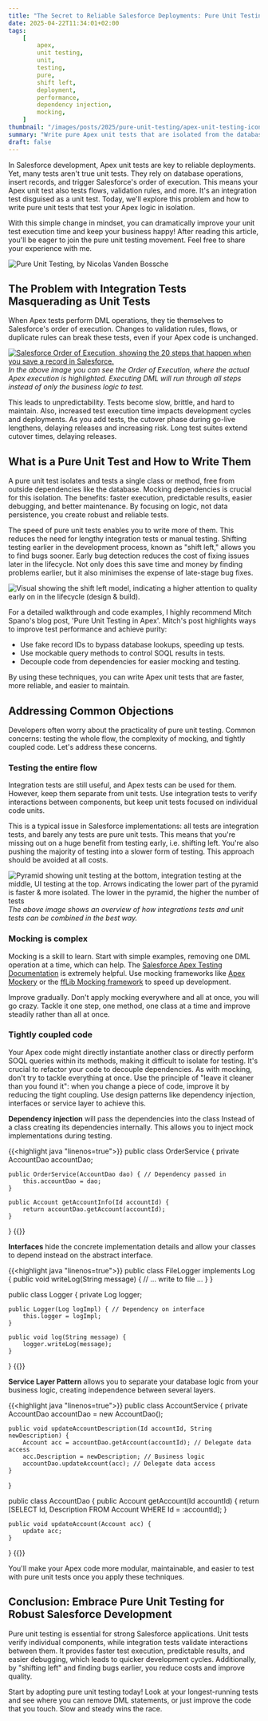 ```yaml
---
title: "The Secret to Reliable Salesforce Deployments: Pure Unit Testing"
date: 2025-04-22T11:34:01+02:00
tags:
    [
        apex,
        unit testing,
        unit,
        testing,
        pure,
        shift left,
        deployment,
        performance,
        dependency injection,
        mocking,
    ]
thumbnail: "/images/posts/2025/pure-unit-testing/apex-unit-testing-icon.webp"
summary: "Write pure Apex unit tests that are isolated from the database and external dependencies. You will achieve faster deployments, more reliable code, and easier maintenance in Salesforce development."
draft: false
---
```


In Salesforce development, Apex unit tests are key to reliable deployments. Yet, many tests aren't true unit tests. They rely on database operations, insert records, and trigger Salesforce's order of execution. This means your Apex unit test also tests flows, validation rules, and more. It's an integration test disguised as a unit test. Today, we'll explore this problem and how to write pure unit tests that test your Apex logic in isolation.

With this simple change in mindset, you can dramatically improve your unit test execution time and keep your business happy! After reading this article, you'll be eager to join the pure unit testing movement. Feel free to share your experience with me.

![Pure Unit Testing, by Nicolas Vanden Bossche](/images/posts/2025/pure-unit-testing/pure-unit-testing-title-image.png)

## The Problem with Integration Tests Masquerading as Unit Tests

When Apex tests perform DML operations, they tie themselves to Salesforce's order of execution. Changes to validation rules, flows, or duplicate rules can break these tests, even if your Apex code is unchanged.

[![Salesforce Order of Execution, showing the 20 steps that happen when you save a record in Salesforce.](/images/posts/2025/pure-unit-testing/order-of-execution.png)](https://architect.salesforce.com/view/MCOOL7W3TDDVFZZGSTXP7SLSI6NI)
_In the above image you can see the Order of Execution, where the actual Apex execution is highlighted. Executing DML will run through all steps instead of only the business logic to test._

This leads to unpredictability. Tests become slow, brittle, and hard to maintain. Also, increased test execution time impacts development cycles and deployments. As you add tests, the cutover phase during go-live lengthens, delaying releases and increasing risk. Long test suites extend cutover times, delaying releases.

## What is a Pure Unit Test and How to Write Them

A pure unit test isolates and tests a single class or method, free from outside dependencies like the database. Mocking dependencies is crucial for this isolation. The benefits: faster execution, predictable results, easier debugging, and better maintenance. By focusing on logic, not data persistence, you create robust and reliable tests.

The speed of pure unit tests enables you to write more of them. This reduces the need for lengthy integration tests or manual testing. Shifting testing earlier in the development process, known as "shift left," allows you to find bugs sooner. Early bug detection reduces the cost of fixing issues later in the lifecycle. Not only does this save time and money by finding problems earlier, but it also minimises the expense of late-stage bug fixes.

![Visual showing the shift left model, indicating a higher attention to quality early on in the lifecycle (design & build).](/images/posts/2025/pure-unit-testing/shift-left-model.png)

For a detailed walkthrough and code examples, I highly recommend Mitch Spano's blog post, 'Pure Unit Testing in Apex'.
Mitch's post highlights ways to improve test performance and achieve purity:

-   Use fake record IDs to bypass database lookups, speeding up tests.
-   Use mockable query methods to control SOQL results in tests.
-   Decouple code from dependencies for easier mocking and testing.

By using these techniques, you can write Apex unit tests that are faster, more reliable, and easier to maintain.

## Addressing Common Objections

Developers often worry about the practicality of pure unit testing. Common concerns: testing the whole flow, the complexity of mocking, and tightly coupled code. Let's address these concerns.

### Testing the entire flow

Integration tests are still useful, and Apex tests can be used for them. However, keep them separate from unit tests. Use integration tests to verify interactions between components, but keep unit tests focused on individual code units.

This is a typical issue in Salesforce implementations: all tests are integration tests, and barely any tests are pure unit tests. This means that you're missing out on a huge benefit from testing early, i.e. shifting left. You're also pushing the majority of testing into a slower form of testing. This approach should be avoided at all costs.

![Pyramid showing unit testing at the bottom, integration testing at the middle, UI testing at the top. Arrows indicating the lower part of the pyramid is faster & more isolated. The lower in the pyramid, the higher the number of tests](/images/posts/2025/pure-unit-testing/testing-strategy.png)
_The above image shows an overview of how integrations tests and unit tests can be combined in the best way._

### Mocking is complex

Mocking is a skill to learn. Start with simple examples, removing one DML operation at a time, which can help. The [Salesforce Apex Testing Documentation](https://developer.salesforce.com/docs/atlas.en-us.apexcode.meta/apexcode/apex_testing_unit_tests_mocks.htm) is extremely helpful. Use mocking frameworks like [Apex Mockery](https://developer.salesforce.com/blogs/2023/06/introducing-apex-mockery-a-unit-test-mocking-library) or the [ffLib Mocking framework](https://github.com/apex-enterprise-patterns/fflib-apex-mocks) to speed up development.

Improve gradually. Don't apply mocking everywhere and all at once, you will go crazy. Tackle it one step, one method, one class at a time and improve steadily rather than all at once.

### Tightly coupled code

Your Apex code might directly instantiate another class or directly perform SOQL queries within its methods, making it difficult to isolate for testing. It's crucial to refactor your code to decouple dependencies. As with mocking, don't try to tackle everything at once. Use the principle of "leave it cleaner than you found it": when you change a piece of code, improve it by reducing the tight coupling. Use design patterns like dependency injection, interfaces or service layer to achieve this.

**Dependency injection** will pass the dependencies into the class Instead of a class creating its dependencies internally. This allows you to inject mock implementations during testing.

{{<highlight java "linenos=true">}}
public class OrderService {
private AccountDao accountDao;

    public OrderService(AccountDao dao) { // Dependency passed in
        this.accountDao = dao;
    }

    public Account getAccountInfo(Id accountId) {
        return accountDao.getAccount(accountId);
    }

}
{{</highlight>}}

**Interfaces** hide the concrete implementation details and allow your classes to depend instead on the abstract interface.

{{<highlight java "linenos=true">}}
public class FileLogger implements Log {
public void writeLog(String message) {
// ... write to file ...
}
}

public class Logger {
private Log logger;

    public Logger(Log logImpl) { // Dependency on interface
        this.logger = logImpl;
    }

    public void log(String message) {
        logger.writeLog(message);
    }

}
{{</highlight>}}

**Service Layer Pattern** allows you to separate your database logic from your business logic, creating independence between several layers.

{{<highlight java "linenos=true">}}
public class AccountService {
private AccountDao accountDao = new AccountDao();

    public void updateAccountDescription(Id accountId, String newDescription) {
        Account acc = accountDao.getAccount(accountId); // Delegate data access
        acc.Description = newDescription; // Business logic
        accountDao.updateAccount(acc); // Delegate data access
    }

}

public class AccountDao {
public Account getAccount(Id accountId) {
return [SELECT Id, Description FROM Account WHERE Id = :accountId];
}

    public void updateAccount(Account acc) {
        update acc;
    }

}
{{</highlight>}}

You'll make your Apex code more modular, maintainable, and easier to test with pure unit tests once you apply these techniques.

## Conclusion: Embrace Pure Unit Testing for Robust Salesforce Development

Pure unit testing is essential for strong Salesforce applications. Unit tests verify individual components, while integration tests validate interactions between them. It provides faster test execution, predictable results, and easier debugging, which leads to quicker development cycles. Additionally, by "shifting left" and finding bugs earlier, you reduce costs and improve quality.

Start by adopting pure unit testing today! Look at your longest-running tests and see where you can remove DML statements, or just improve the code that you touch. Slow and steady wins the race.
